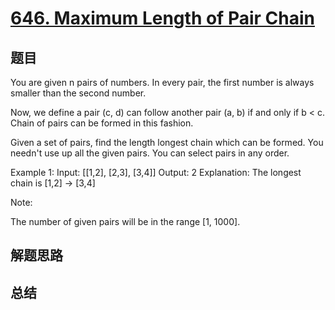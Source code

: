 # [646. Maximum Length of Pair Chain](https://leetcode.com/problems/maximum-length-of-pair-chain/)

## 题目

        
You are given n pairs of numbers. In every pair, the first number is always smaller than the second number.



Now, we define a pair (c, d) can follow another pair (a, b) if and only if b < c. Chain of pairs can be formed in this fashion. 



Given a set of pairs, find the length longest chain which can be formed. You needn't use up all the given pairs. You can select pairs in any order.



Example 1:
Input: [[1,2], [2,3], [3,4]]
Output: 2
Explanation: The longest chain is [1,2] -> [3,4]



Note:

The number of given pairs will be in the range [1, 1000].


      

## 解题思路


## 总结



